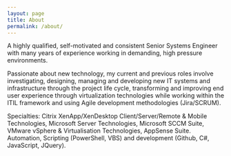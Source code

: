 ```yaml
---
layout: page
title: About
permalink: /about/
---
```


A highly qualified, self-motivated and consistent Senior Systems Engineer with many years of experience working in demanding, high pressure environments. 

Passionate about new technology, my current and previous roles involve investigating, designing, managing and developing new IT systems and infrastructure through the project life cycle, transforming and improving end user experience through virtualization technologies while working within the ITIL framework and using Agile development methodologies (Jira/SCRUM).

Specialties: Citrix XenApp/XenDesktop Client/Server/Remote & Mobile Technologies, Microsoft Server Technologies, Microsoft SCCM Suite, VMware vSphere & Virtualisation Technologies, AppSense Suite. Automation, Scripting (PowerShell, VBS) and development (Github, C#, JavaScript, JQuery).